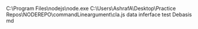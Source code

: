 C:\Program Files\nodejs\node.exe
 C:\Users\AshrafA\Desktop\Practice Repos\NODEREPO\commandLineargument\cla.js
 data
 inferface
 test
 Debasis
 md
 